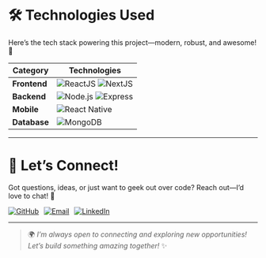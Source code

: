 # 🛠️ Technologies Used

Here’s the tech stack powering this project—modern, robust, and awesome! 🚀

| **Category**   | **Technologies**                                                                                   |
|-----------------|----------------------------------------------------------------------------------------------------|
| **Frontend**   | ![ReactJS](https://img.shields.io/badge/ReactJS-61DBFB?style=for-the-badge&logo=react&logoColor=white) ![NextJS](https://img.shields.io/badge/NextJS-000000?style=for-the-badge&logo=nextdotjs&logoColor=white) |
| **Backend**    | ![Node.js](https://img.shields.io/badge/Node.js-339933?style=for-the-badge&logo=node.js&logoColor=white) ![Express](https://img.shields.io/badge/Express-000000?style=for-the-badge&logo=express&logoColor=white) |
| **Mobile**     | ![React Native](https://img.shields.io/badge/React_Native-61DAFB?style=for-the-badge&logo=react&logoColor=white) |
| **Database**   | ![MongoDB](https://img.shields.io/badge/MongoDB-47A248?style=for-the-badge&logo=mongodb&logoColor=white) |

---

# 💬 Let’s Connect!

Got questions, ideas, or just want to geek out over code? Reach out—I’d love to chat! 🌟

<div style="display: flex; gap: 10px;">
  <a href="https://github.com/ArAhmadRaza" target="_blank">
    <img src="https://img.shields.io/badge/GitHub-181717?style=for-the-badge&logo=github&logoColor=white" alt="GitHub" />
  </a>
  <a href="mailto:ArAhmadRaza5570@gmail.com" target="_blank">
    <img src="https://img.shields.io/badge/Email-D14836?style=for-the-badge&logo=gmail&logoColor=white" alt="Email" />
  </a>
  <a href="https://linkedin.com/in/ar-ahmad-raza" target="_blank">
    <img src="https://img.shields.io/badge/LinkedIn-0A66C2?style=for-the-badge&logo=linkedin&logoColor=white" alt="LinkedIn" />
  </a>
</div>

---

> 🌍 *I’m always open to connecting and exploring new opportunities! Let’s build something amazing together!* ✨
        